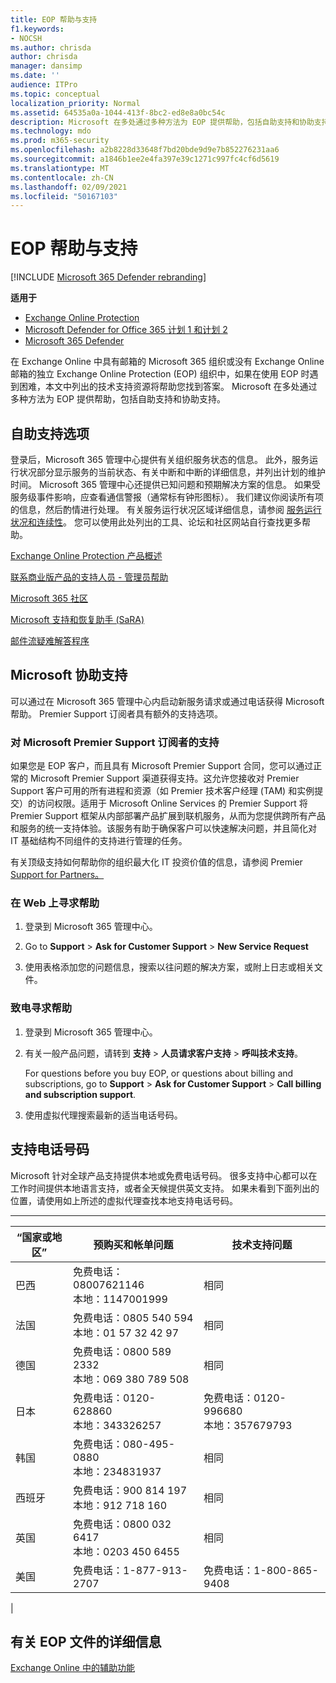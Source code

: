 ```yaml
---
title: EOP 帮助与支持
f1.keywords:
- NOCSH
ms.author: chrisda
author: chrisda
manager: dansimp
ms.date: ''
audience: ITPro
ms.topic: conceptual
localization_priority: Normal
ms.assetid: 64535a0a-1044-413f-8bc2-ed8e8a0bc54c
description: Microsoft 在多处通过多种方法为 EOP 提供帮助，包括自助支持和协助支持。
ms.technology: mdo
ms.prod: m365-security
ms.openlocfilehash: a2b8228d33648f7bd20bde9d9e7b852276231aa6
ms.sourcegitcommit: a1846b1ee2e4fa397e39c1271c997fc4cf6d5619
ms.translationtype: MT
ms.contentlocale: zh-CN
ms.lasthandoff: 02/09/2021
ms.locfileid: "50167103"
---
```

# <a name="help-and-support-for-eop"></a>EOP 帮助与支持

[!INCLUDE [Microsoft 365 Defender rebranding](../includes/microsoft-defender-for-office.md)]

**适用于**
- [Exchange Online Protection](https://go.microsoft.com/fwlink/?linkid=2148611)
- [Microsoft Defender for Office 365 计划 1 和计划 2](https://go.microsoft.com/fwlink/?linkid=2148715)
- [Microsoft 365 Defender](https://go.microsoft.com/fwlink/?linkid=2118804)

在 Exchange Online 中具有邮箱的 Microsoft 365 组织或没有 Exchange Online 邮箱的独立 Exchange Online Protection (EOP) 组织中，如果在使用 EOP 时遇到困难，本文中列出的技术支持资源将帮助您找到答案。 Microsoft 在多处通过多种方法为 EOP 提供帮助，包括自助支持和协助支持。

## <a name="self-support-options"></a>自助支持选项

登录后，Microsoft 365 管理中心提供有关组织服务状态的信息。 此外，服务运行状况部分显示服务的当前状态、有关中断和中断的详细信息，并列出计划的维护时间。 Microsoft 365 管理中心还提供已知问题和预期解决方案的信息。 如果受服务级事件影响，应查看通信警报（通常标有钟形图标）。 我们建议你阅读所有项的信息，然后酌情进行处理。 有关服务运行状况区域详细信息，请参阅 [服务运行状况和连续性](https://docs.microsoft.com/office365/servicedescriptions/office-365-platform-service-description/service-health-and-continuity)。 您可以使用此处列出的工具、论坛和社区网站自行查找更多帮助。

[Exchange Online Protection 产品概述](https://products.office.com/exchange/exchange-email-security-spam-protection)

[联系商业版产品的支持人员 - 管理员帮助](https://docs.microsoft.com/microsoft-365/admin/contact-support-for-business-products)

[Microsoft 365 社区](https://techcommunity.microsoft.com/t5/Office-365/ct-p/Office365)

[Microsoft 支持和恢复助手 (SaRA) ](https://support.microsoft.com/office/e90bb691-c2a7-4697-a94f-88836856c72f)

[邮件流疑难解答程序](https://aka.ms/FixEmail)

## <a name="assisted-support-from-microsoft"></a>Microsoft 协助支持

可以通过在 Microsoft 365 管理中心内启动新服务请求或通过电话获得 Microsoft 帮助。 Premier Support 订阅者具有额外的支持选项。

### <a name="support-for-microsoft-premier-support-subscribers"></a>对 Microsoft Premier Support 订阅者的支持

如果您是 EOP 客户，而且具有 Microsoft Premier Support 合同，您可以通过正常的 Microsoft Premier Support 渠道获得支持。这允许您接收对 Premier Support 客户可用的所有进程和资源（如 Premier 技术客户经理 (TAM) 和实例提交）的访问权限。适用于 Microsoft Online Services 的 Premier Support 将 Premier Support 框架从内部部署产品扩展到联机服务，从而为您提供跨所有产品和服务的统一支持体验。该服务有助于确保客户可以快速解决问题，并且简化对 IT 基础结构不同组件的支持进行管理的任务。

有关顶级支持如何帮助你的组织最大化 IT 投资价值的信息，请参阅 Premier [Support for Partners。](https://partner.microsoft.com/support/microsoft-services-premier-support)

### <a name="ask-for-help-on-the-web"></a>在 Web 上寻求帮助

1. 登录到 Microsoft 365 管理中心。

2. Go to **Support** \> **Ask for Customer Support** \> **New Service Request**

3. 使用表格添加您的问题信息，搜索以往问题的解决方案，或附上日志或相关文件。

### <a name="ask-for-help-on-the-telephone"></a>致电寻求帮助

1. 登录到 Microsoft 365 管理中心。

2. 有关一般产品问题，请转到 **支持** \> **人员请求客户支持** \> **呼叫技术支持**。

   For questions before you buy EOP, or questions about billing and subscriptions, go to **Support** \> **Ask for Customer Support** \> **Call billing and subscription support**.

3. 使用虚拟代理搜索最新的适当电话号码。

## <a name="support-telephone-numbers"></a>支持电话号码

Microsoft 针对全球产品支持提供本地或免费电话号码。 很多支持中心都可以在工作时间提供本地语言支持，或者全天候提供英文支持。 如果未看到下面列出的位置，请使用如上所述的虚拟代理查找本地支持电话号码。

****

|“国家或地区”|预购买和帐单问题|技术支持问题|
|---|---|---|
|巴西|免费电话：08007621146 <br> 本地：1147001999|相同|
|法国|免费电话：0805 540 594 <br> 本地：01 57 32 42 97|相同|
|德国|免费电话：0800 589 2332 <br>  本地：069 380 789 508|相同|
|日本|免费电话：0120-628860 <br> 本地：343326257|免费电话：0120-996680 <br> 本地：357679793|
|韩国|免费电话：080-495-0880 <br> 本地：234831937|相同|
|西班牙|免费电话：900 814 197 <br> 本地：912 718 160|相同|
|英国|免费电话：0800 032 6417 <br> 本地：0203 450 6455|相同|
|美国|免费电话：1-877-913-2707|免费电话：1-800-865-9408|
|

## <a name="for-more-information-about-eop-documentation"></a>有关 EOP 文件的详细信息

[Exchange Online 中的辅助功能](https://docs.microsoft.com/Exchange/accessibility/accessibility)
